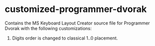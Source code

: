 customized-programmer-dvorak
============================

Contains the MS Keyboard Layout Creator source file for Programmer Dvorak with the following customizations:

1. Digits order is changed to classical 1..0 placement.
